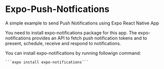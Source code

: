 # Expo-Push-Notfications
A simple example to send Push Notifications using Expo React Native App

You need to install expo-notifications package for this app. The expo-notifications provides an API to fetch push notification tokens and to present, schedule, receive and respond to notifications.

You can install expo-notifications by running followign command:
````
```expo install expo-notifications```
````
